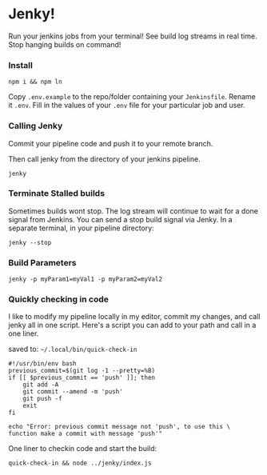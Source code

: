 # Jenky!

Run your jenkins jobs from your terminal! See build log streams in real time. Stop hanging builds on command!


### Install

`npm i && npm ln`


Copy `.env.example` to the repo/folder containing your `Jenkinsfile`. Rename it `.env`.
Fill in the values of your `.env` file for your particular job and user.


### Calling Jenky

Commit your pipeline code and push it to your remote branch.

Then call jenky from the directory of your jenkins pipeline.

```
jenky
```

### Terminate Stalled builds

Sometimes builds wont stop. The log stream will continue to wait for a done signal from Jenkins.
You can send a stop build signal via Jenky. In a separate terminal, in your pipeline directory:

```
jenky --stop
```
### Build Parameters

`jenky -p myParam1=myVal1 -p myParam2=myVal2`


### Quickly checking in code

I like to modify my pipeline locally in my editor, commit my changes, and call jenky all in one script.
Here's a script you can add to your path and call in a one liner.

saved to: `~/.local/bin/quick-check-in`

```
#!/usr/bin/env bash
previous_commit=$(git log -1 --pretty=%B)
if [[ $previous_commit == 'push' ]]; then
    git add -A
    git commit --amend -m 'push'
    git push -f
    exit
fi

echo "Error: previous commit message not 'push', to use this \
function make a commit with message 'push'"
```

One liner to checkin code and start the build:

`quick-check-in && node ../jenky/index.js`
